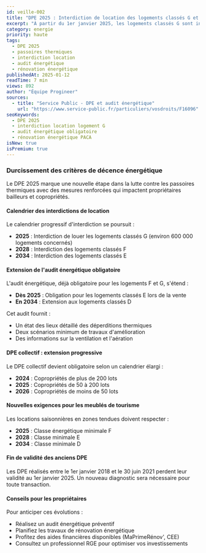 ```yaml
---
id: veille-002
title: "DPE 2025 : Interdiction de location des logements classés G et nouvelles obligations"
excerpt: "À partir du 1er janvier 2025, les logements classés G sont interdits à la location. L'audit énergétique s'étend aux logements E et le DPE collectif devient obligatoire pour plus de copropriétés."
category: energie
priority: haute
tags:
  - DPE 2025
  - passoires thermiques
  - interdiction location
  - audit énergétique
  - rénovation énergétique
publishedAt: 2025-01-12
readTime: 7 min
views: 892
author: "Équipe Progineer"
sources:
  - title: "Service Public - DPE et audit énergétique"
    url: "https://www.service-public.fr/particuliers/vosdroits/F16096"
seoKeywords:
  - DPE 2025
  - interdiction location logement G
  - audit énergétique obligatoire
  - rénovation énergétique PACA
isNew: true
isPremium: true
---
```

<h3>Durcissement des critères de décence énergétique</h3>
<p>Le DPE 2025 marque une nouvelle étape dans la lutte contre les passoires thermiques avec des mesures renforcées qui impactent propriétaires bailleurs et copropriétés.</p>

<h4>Calendrier des interdictions de location</h4>
<p>Le calendrier progressif d'interdiction se poursuit :</p>
<ul>
  <li><strong>2025</strong> : Interdiction de louer les logements classés G (environ 600 000 logements concernés)</li>
  <li><strong>2028</strong> : Interdiction des logements classés F</li>
  <li><strong>2034</strong> : Interdiction des logements classés E</li>
</ul>

<h4>Extension de l'audit énergétique obligatoire</h4>
<p>L'audit énergétique, déjà obligatoire pour les logements F et G, s'étend :</p>
<ul>
  <li><strong>Dès 2025</strong> : Obligation pour les logements classés E lors de la vente</li>
  <li><strong>En 2034</strong> : Extension aux logements classés D</li>
</ul>

<p>Cet audit fournit :</p>
<ul>
  <li>Un état des lieux détaillé des déperditions thermiques</li>
  <li>Deux scénarios minimum de travaux d'amélioration</li>
  <li>Des informations sur la ventilation et l'aération</li>
</ul>

<h4>DPE collectif : extension progressive</h4>
<p>Le DPE collectif devient obligatoire selon un calendrier élargi :</p>
<ul>
  <li><strong>2024</strong> : Copropriétés de plus de 200 lots</li>
  <li><strong>2025</strong> : Copropriétés de 50 à 200 lots</li>
  <li><strong>2026</strong> : Copropriétés de moins de 50 lots</li>
</ul>

<h4>Nouvelles exigences pour les meublés de tourisme</h4>
<p>Les locations saisonnières en zones tendues doivent respecter :</p>
<ul>
  <li><strong>2025</strong> : Classe énergétique minimale F</li>
  <li><strong>2028</strong> : Classe minimale E</li>
  <li><strong>2034</strong> : Classe minimale D</li>
</ul>

<h4>Fin de validité des anciens DPE</h4>
<p>Les DPE réalisés entre le 1er janvier 2018 et le 30 juin 2021 perdent leur validité au 1er janvier 2025. Un nouveau diagnostic sera nécessaire pour toute transaction.</p>

<h4>Conseils pour les propriétaires</h4>
<p>Pour anticiper ces évolutions :</p>
<ul>
  <li>Réalisez un audit énergétique préventif</li>
  <li>Planifiez les travaux de rénovation énergétique</li>
  <li>Profitez des aides financières disponibles (MaPrimeRénov', CEE)</li>
  <li>Consultez un professionnel RGE pour optimiser vos investissements</li>
</ul> 